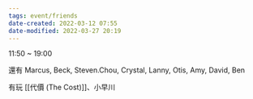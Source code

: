 ```yaml
---
tags: event/friends
date-created: 2022-03-12 07:55
date-modified: 2022-03-27 20:19
---
```


11:50 ~ 19:00

還有 Marcus, Beck, Steven.Chou, Crystal, Lanny, Otis, Amy, David, Ben

有玩 [[代價 (The Cost)]]、小早川